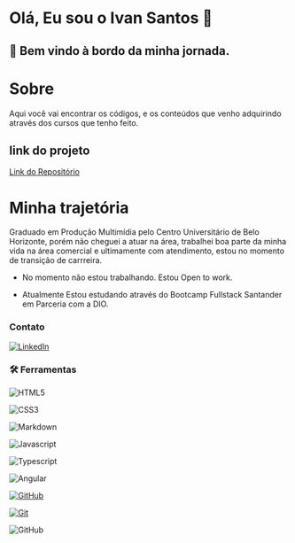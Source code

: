 # Olá, Eu sou o Ivan Santos 👋<br>

 ## 🚀  Bem vindo à bordo da minha jornada.

# Sobre
Aqui você vai encontrar os códigos, e os conteúdos que venho adquirindo através dos cursos que tenho feito. 

## link do projeto
 [Link do Repositório ]( https://github.com/Ivan-Snts/dio-lab-open-source.git) 


# Minha trajetória
Graduado em Produção Multimídia pelo Centro Universitário de Belo Horizonte, porém não cheguei a atuar na área, trabalhei boa parte da minha vida na área comercial e ultimamente com atendimento, estou no momento de transição de carrreira.

* No momento não estou trabalhando. Estou Open to work.

* Atualmente Estou estudando através do Bootcamp Fullstack Santander em Parceria com a DIO.


### Contato 

[![LinkedIn](https://img.shields.io/badge/LinkedIn-000?style=for-the-badge&logo=linkedin&logoColor=0E76A8)](https://www.linkedin.com/in/ivan-santos-m/)

### 🛠 Ferramentas

![HTML5](https://img.shields.io/badge/HTML5-000?style=for-the-badge&logo=html5)

![CSS3](https://img.shields.io/badge/CSS3-000?style=for-the-badge&logo=css3&logoColor=264CE4)
 
![Markdown](https://img.shields.io/badge/Markdown-000?style=for-the-badge&logo=markdown)

![Javascript](https://img.shields.io/badge/JavaScript-323330?style=for-the-badge&logo=javascript&logoColor=F7DF1E)

![Typescript](https://img.shields.io/badge/TypeScript-007ACC?style=for-the-badge&logo=typescript&logoColor=white)

![Angular](https://img.shields.io/badge/Angular-DD0031?style=for-the-badge&logo=angular&logoColor=white)

[![GitHub](https://img.shields.io/badge/GitHub-000?style=for-the-badge&logo=github&logoColor=30A3DC)](https://docs.github.com/)

[![Git](https://img.shields.io/badge/Git-000?style=for-the-badge&logo=git&logoColor=E94D5F)](https://git-scm.com/doc) 

![ GitHub](https://github-readme-stats.vercel.app/api?username=Ivan-Snts&theme=transparent&bg_color=000&border_color=30A3DC&show_icons=true&icon_color=30A3DC&title_color=E94D5F&text_color=FFF)
